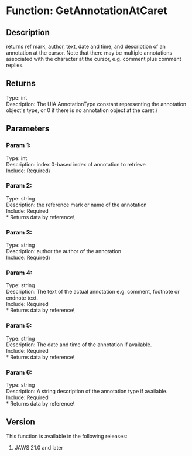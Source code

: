 # Function: GetAnnotationAtCaret

## Description

returns ref mark, author, text, date and time, and description of an
annotation at the cursor. Note that there may be multiple annotations
associated with the character at the cursor, e.g. comment plus comment
replies.

## Returns

Type: int\
Description: The UIA AnnotationType constant representing the annotation
object\'s type, or 0 if there is no annotation object at the caret.\

## Parameters

### Param 1:

Type: int\
Description: index 0-based index of annotation to retrieve\
Include: Required\

### Param 2:

Type: string\
Description: the reference mark or name of the annotation\
Include: Required\
\* Returns data by reference\

### Param 3:

Type: string\
Description: author the author of the annotation\
Include: Required\

### Param 4:

Type: string\
Description: The text of the actual annotation e.g. comment, footnote or
endnote text.\
Include: Required\
\* Returns data by reference\

### Param 5:

Type: string\
Description: The date and time of the annotation if available.\
Include: Required\
\* Returns data by reference\

### Param 6:

Type: string\
Description: A string description of the annotation type if available.\
Include: Required\
\* Returns data by reference\

## Version

This function is available in the following releases:

1.  JAWS 21.0 and later
